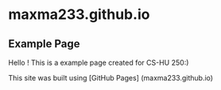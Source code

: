 # maxma233.github.io

## Example Page 

Hello ! This is a example page created for CS-HU 250:)

This site was built using [GitHub Pages] (maxma233.github.io)
